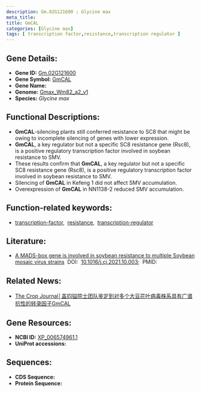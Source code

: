 ```yaml
---
description: Gm.02G121600 ; Glycine max
meta_title:
title: GmCAL
categories: [Glycine max]
tags: [ transcription factor,resistance,transcription regulator ]
---
```


## Gene Details:
- **Gene ID:**	[Gm.02G121600](https://ensembl.gramene.org/Triticum_aestivum/Gene/Summary?g=Gm.02G121600)
- **Gene Symbol:** <u>GmCAL</u>
- **Gene Name:** 
- **Genome:** [Gmax_Wm82_a2_v1](https://phytozome-next.jgi.doe.gov/info/Gmax_Wm82_a2_v1)
- **Species:** *Glycine max*

## Functional Descriptions:
   - **GmCAL**-silencing plants still conferred resistance to SC8 that might be owing to incomplete silencing of genes with lower expression.
   - **GmCAL**, a key regulator but not a specific SC8 resistance gene (Rsc8), is a positive regulatory transcription factor involved in soybean resistance to SMV.
   - These results confirm that **GmCAL**, a key regulator but not a specific SC8 resistance gene (Rsc8), is a positive regulatory transcription factor involved in soybean resistance to SMV.
   - Silencing of **GmCAL** in Kefeng 1 did not affect SMV accumulation.
   - Overexpression of **GmCAL** in NN1138-2 reduced SMV accumulation.

## Function-related keywords:
   - [transcription-factor](/tags/transcription-factor/),&nbsp;&nbsp;[resistance](/tags/resistance/),&nbsp;&nbsp;[transcription-regulator](/tags/transcription-regulator/)

## Literature:
   - [A MADS-box gene is involved in soybean resistance to multiple Soybean mosaic virus strains]( https://www.sciencedirect.com/science/article/pii/S2214514121002099#s0115)&nbsp;&nbsp;DOI:&nbsp;&nbsp;[10.1016/j.cj.2021.10.003](https://www.sciencedirect.com/science/article/pii/S2214514121002099#s0115);&nbsp;&nbsp;PMID:&nbsp;&nbsp;[](https://pubmed.ncbi.nlm.nih.gov//)

## Related News:
   - [The Crop Journal│盖钧镒院士团队鉴定到对多个大豆花叶病毒株系具有广谱抗性的转录因子GmCAL](https://mp.weixin.qq.com/s?__biz=Mzg3MDEwNDEyMg==&mid=2247522475&idx=7&sn=f781fae19aa13d871c361a0f4b6e77b0&chksm=ce9035fef9e7bce8ff3c8b8bcbb7febc3da4bd165e703f05227e570e1d2208378a2397ba5518&scene=27#wechat_redirect)

## Gene Resources:
- **NCBI ID:**  [XP_006574961.1](https://www.ncbi.nlm.nih.gov/gene/?term=XP_006574961.1)
- **UniProt accessions:** [](https://www.uniprot.org/uniprotkb//entry)



## Sequences:
- **CDS Sequence:**
- **Protein Sequence:**
